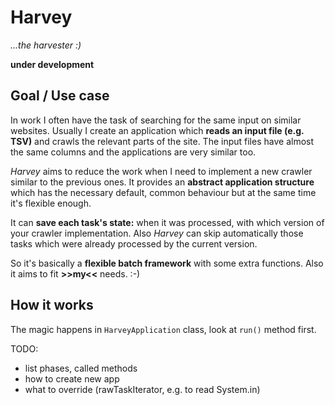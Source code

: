 # Harvey

*...the harvester :)*

**under development**



## Goal / Use case

In work I often have the task of searching for the same input on similar websites. Usually I create an application which **reads an input file (e.g. TSV)** and crawls the relevant parts of the site. The input files have almost the same columns and the applications are very similar too.

*Harvey* aims to reduce the work when I need to implement a new crawler similar to the previous ones. It provides an **abstract application structure** which has the necessary default, common behaviour but at the same time it's flexible enough.

It can **save each task's state:** when it was processed, with which version of your crawler implementation. Also *Harvey* can skip automatically those tasks which were already processed by the current version.

So it's basically a **flexible batch framework** with some extra functions. Also it aims to fit **>>my<<** needs. :-)



## How it works

The magic happens in `HarveyApplication` class, look at `run()` method first.

TODO:
- list phases, called methods
- how to create new app
- what to override (rawTaskIterator, e.g. to read System.in)